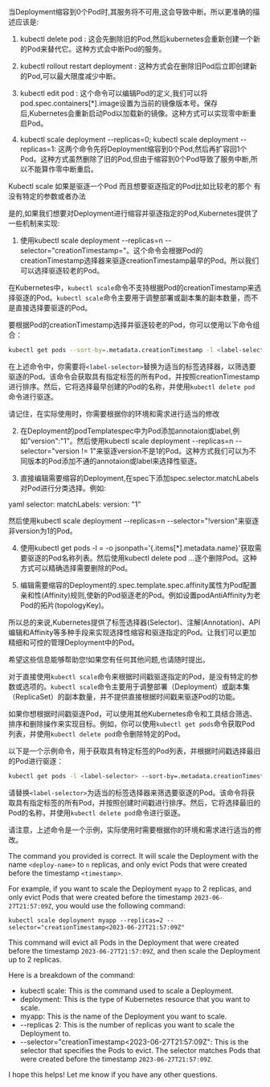 
当Deployment缩容到0个Pod时,其服务将不可用,这会导致中断。所以更准确的描述应该是:

1. kubectl delete pod <pod-name>: 这会先删除旧的Pod,然后kubernetes会重新创建一个新的Pod来替代它。这种方式会中断Pod的服务。 

2. kubectl rollout restart deployment <deploy-name>: 这种方式会在删除旧Pod后立即创建新的Pod,可以最大限度减少中断。

3. kubectl edit pod <pod-name>: 这个命令可以编辑Pod的定义,我们可以将pod.spec.containers[*].image设置为当前的镜像版本号。保存后,Kubernetes会重新启动Pod以加载新的镜像。这种方式可以实现零中断重启Pod。

4. kubectl scale deployment <deploy-name> --replicas=0; kubectl scale deployment <deploy-name> --replicas=1: 这两个命令先将Deployment缩容到0个Pod,然后再扩容回1个Pod。这种方式虽然删除了旧的Pod,但由于缩容到0个Pod导致了服务中断,所以不能算作零中断重启。

Kubectl scale 如果是驱逐一个Pod 而且想要驱逐指定的Pod比如比较老的那个 有没有特定的参数或者办法

是的,如果我们想要对Deployment进行缩容并驱逐指定的Pod,Kubernetes提供了一些机制来实现:

1. 使用kubectl scale deployment <deploy-name> --replicas=n --selector="creationTimestamp=<timestamp>"。这个命令会根据Pod的creationTimestamp选择器来驱逐creationTimestamp最早的Pod。所以我们可以选择驱逐较老的Pod。

在Kubernetes中，`kubectl scale`命令不支持根据Pod的creationTimestamp来选择驱逐的Pod。`kubectl scale`命令主要用于调整部署或副本集的副本数量，而不是直接选择要驱逐的Pod。

要根据Pod的creationTimestamp选择并驱逐较老的Pod，你可以使用以下命令组合：

```bash
kubectl get pods --sort-by=.metadata.creationTimestamp -l <label-selector> -o jsonpath='{range .items[0]}{.metadata.name}{end}' | xargs kubectl delete pod
```

在上述命令中，你需要将`<label-selector>`替换为适当的标签选择器，以筛选要驱逐的Pod。该命令会获取具有指定标签的所有Pod，并按照creationTimestamp进行排序。然后，它将选择最早创建的Pod的名称，并使用`kubectl delete pod`命令进行驱逐。

请记住，在实际使用时，你需要根据你的环境和需求进行适当的修改

2. 在Deployment的podTemplatespec中为Pod添加annotaion或label,例如"version":"1"。然后使用kubectl scale deployment <deploy-name> --replicas=n --selector="version != 1"来驱逐version不是1的Pod。这种方式我们可以为不同版本的Pod添加不通的annotaion或label来选择性驱逐。

3. 直接编辑需要缩容的Deployment,在spec下添加spec.selector.matchLabels对Pod进行分类选择。例如:

yaml
selector:
  matchLabels:
    version: "1"  


然后使用kubectl scale deployment <deploy-name> --replicas=n --selector="!version"来驱逐非version为1的Pod。

4. 使用kubectl get pods -l <label>=<value> -o jsonpath='{.items[*].metadata.name}'获取需要驱逐的Pod名称列表。然后使用kubectl delete pod <pod1> <pod2>...逐个删除Pod。这种方式可以精确选择需要删除的Pod。

5. 编辑需要缩容的Deployment的.spec.template.spec.affinity属性为Pod配置亲和性(Affinity)规则,使新的Pod驱逐老的Pod。例如设置podAntiAffinity为老Pod的拓片(topologyKey)。

所以总的来说,Kubernetes提供了标签选择器(Selector)、注解(Annotation)、API编辑和Affinity等多种手段来实现选择性缩容和驱逐指定的Pod。让我们可以更加精细和可控的管理Deployment中的Pod。

希望这些信息能够帮助您!如果您有任何其他问题,也请随时提出。


对于直接使用`kubectl scale`命令来根据时间戳驱逐指定的Pod，是没有特定的参数或选项的。`kubectl scale`命令主要用于调整部署（Deployment）或副本集（ReplicaSet）的副本数量，并不提供直接根据时间戳来驱逐Pod的功能。

如果你想根据时间戳驱逐Pod，可以使用其他Kubernetes命令和工具结合筛选、排序和删除操作来实现目标。例如，你可以使用`kubectl get pods`命令获取Pod列表，并使用`kubectl delete pod`命令删除特定的Pod。

以下是一个示例命令，用于获取具有特定标签的Pod列表，并根据时间戳选择最旧的Pod进行驱逐：

```bash
kubectl get pods -l <label-selector> --sort-by=.metadata.creationTimestamp -o jsonpath='{.items[0].metadata.name}' | xargs kubectl delete pod
```

请替换`<label-selector>`为适当的标签选择器来筛选要驱逐的Pod。该命令将获取具有指定标签的所有Pod，并按照创建时间戳进行排序。然后，它将选择最旧的Pod的名称，并使用`kubectl delete pod`命令进行驱逐。

请注意，上述命令是一个示例，实际使用时需要根据你的环境和需求进行适当的修改。

The command you provided is correct. It will scale the Deployment with the name `<deploy-name>` to `n` replicas, and only evict Pods that were created before the timestamp `<timestamp>`.

For example, if you want to scale the Deployment `myapp` to 2 replicas, and only evict Pods that were created before the timestamp `2023-06-27T21:57:09Z`, you would use the following command:

```
kubectl scale deployment myapp --replicas=2 --selector="creationTimestamp<2023-06-27T21:57:09Z"
```

This command will evict all Pods in the Deployment that were created before the timestamp `2023-06-27T21:57:09Z`, and then scale the Deployment up to 2 replicas.

Here is a breakdown of the command:

* kubectl scale: This is the command used to scale a Deployment.
* deployment: This is the type of Kubernetes resource that you want to scale.
* myapp: This is the name of the Deployment you want to scale.
* --replicas 2: This is the number of replicas you want to scale the Deployment to.
* --selector="creationTimestamp<2023-06-27T21:57:09Z": This is the selector that specifies the Pods to evict. The selector matches Pods that were created before the timestamp `2023-06-27T21:57:09Z`.

I hope this helps! Let me know if you have any other questions.